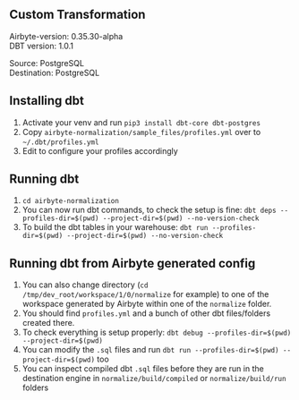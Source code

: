 ## Custom Transformation

Airbyte-version: 0.35.30-alpha  
DBT version: 1.0.1  
  
Source: PostgreSQL  
Destination: PostgreSQL

## Installing dbt

1. Activate your venv and run `pip3 install dbt-core dbt-postgres`
1. Copy `airbyte-normalization/sample_files/profiles.yml` over to `~/.dbt/profiles.yml`
1. Edit to configure your profiles accordingly

## Running dbt

1. `cd airbyte-normalization`
1. You can now run dbt commands, to check the setup is fine: `dbt deps --profiles-dir=$(pwd) --project-dir=$(pwd) --no-version-check`
1. To build the dbt tables in your warehouse: `dbt run --profiles-dir=$(pwd) --project-dir=$(pwd) --no-version-check`

## Running dbt from Airbyte generated config

1. You can also change directory (`cd /tmp/dev_root/workspace/1/0/normalize` for example) to one of the workspace generated by Airbyte within one of the `normalize` folder.
1. You should find `profiles.yml` and a bunch of other dbt files/folders created there.
1. To check everything is setup properly: `dbt debug --profiles-dir=$(pwd) --project-dir=$(pwd)`
1. You can modify the `.sql` files and run `dbt run --profiles-dir=$(pwd) --project-dir=$(pwd)` too
1. You can inspect compiled dbt `.sql` files before they are run in the destination engine in `normalize/build/compiled` or `normalize/build/run` folders